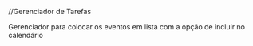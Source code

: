 //Gerenciador de Tarefas

Gerenciador para colocar os eventos em lista com a opção de incluir no calendário